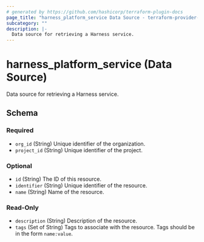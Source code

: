 ```yaml
---
# generated by https://github.com/hashicorp/terraform-plugin-docs
page_title: "harness_platform_service Data Source - terraform-provider-harness"
subcategory: ""
description: |-
  Data source for retrieving a Harness service.
---
```


# harness_platform_service (Data Source)

Data source for retrieving a Harness service.



<!-- schema generated by tfplugindocs -->
## Schema

### Required

- `org_id` (String) Unique identifier of the organization.
- `project_id` (String) Unique identifier of the project.

### Optional

- `id` (String) The ID of this resource.
- `identifier` (String) Unique identifier of the resource.
- `name` (String) Name of the resource.

### Read-Only

- `description` (String) Description of the resource.
- `tags` (Set of String) Tags to associate with the resource. Tags should be in the form `name:value`.


